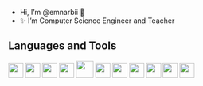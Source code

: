 -  Hi, I’m @emnarbii 👋
- ✨ I’m Computer Science Engineer and Teacher
## Languages and Tools
<img src="https://github.com/user-attachments/assets/84430374-e6be-46fb-8951-38ee36ebf212" width="30">
<img src="https://github.com/user-attachments/assets/0b6fae1b-382d-4f64-a051-f73f7d361d4f" width="30">
<img src="https://github.com/user-attachments/assets/3befdcd7-ab91-4db5-81dd-46bccde067f9" width="30">
<img src="https://github.com/user-attachments/assets/c27a16bc-e8c4-46ee-a194-27efb5c0ffcd" width="30">
<img src="https://github.com/user-attachments/assets/addd2a8d-8b62-4436-986f-9212b50af215" width="35">
<img src="https://github.com/user-attachments/assets/f6b7465e-74d4-414e-82e5-15ded0d0cbe9" width="30">
<img src="https://github.com/user-attachments/assets/d4e7a81d-560e-46c2-986e-73b348e433da" width="30">
<img src="https://github.com/user-attachments/assets/df6b270b-97fe-4b4c-9303-f678f255019a" width="30">
<img src="https://github.com/user-attachments/assets/cd2fbf43-93d4-449b-8a3c-21de02054c3a" width="30">
<img src="https://github.com/user-attachments/assets/9ac443ae-69ec-4480-a1f6-967f4a6aa582" width="30">
<img src="https://github.com/user-attachments/assets/fb369fe2-597f-4b28-92f8-7f8cc742c365" width="30">


  













<!---
emnarbii/emnarbii is a ✨ special ✨ repository because its `README.md` (this file) appears on your GitHub profile.
You can click the Preview link to take a look at your changes.
--->
